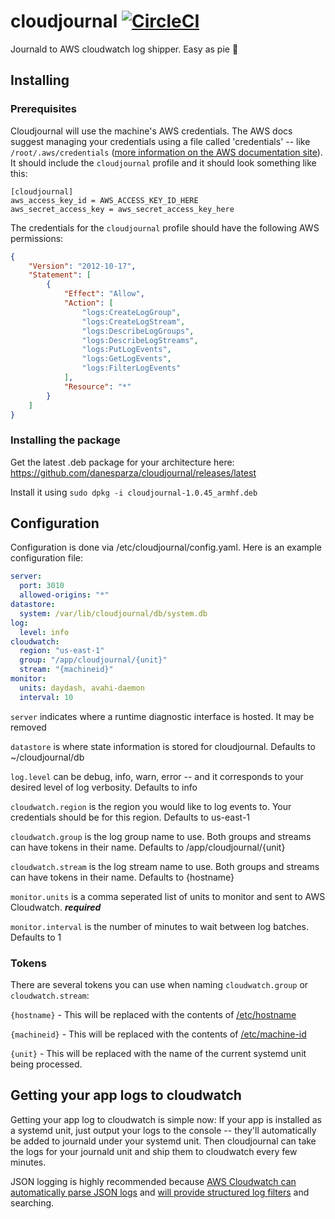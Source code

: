 # cloudjournal [![CircleCI](https://circleci.com/gh/danesparza/cloudjournal.svg?style=shield)](https://circleci.com/gh/danesparza/cloudjournal)
Journald to AWS cloudwatch log shipper.  Easy as pie 🥧

## Installing
### Prerequisites
Cloudjournal will use the machine's AWS credentials.  The AWS docs suggest managing your credentials using a file called 'credentials' -- like `/root/.aws/credentials` ([more information on the AWS documentation site](https://docs.aws.amazon.com/sdkref/latest/guide/file-location.html)).  It should include the `cloudjournal` profile and it should look something like this: 

```
[cloudjournal]
aws_access_key_id = AWS_ACCESS_KEY_ID_HERE
aws_secret_access_key = aws_secret_access_key_here
```
The credentials for the `cloudjournal` profile should have the following AWS permissions:

```JSON
{
    "Version": "2012-10-17",
    "Statement": [
        {
            "Effect": "Allow",
            "Action": [
                "logs:CreateLogGroup",
                "logs:CreateLogStream",
                "logs:DescribeLogGroups",
                "logs:DescribeLogStreams",
                "logs:PutLogEvents",
                "logs:GetLogEvents",
                "logs:FilterLogEvents"
            ],
            "Resource": "*"
        }
    ]
}
```

### Installing the package
Get the latest .deb package for your architecture here: https://github.com/danesparza/cloudjournal/releases/latest  

Install it using 
`sudo dpkg -i cloudjournal-1.0.45_armhf.deb`

## Configuration
Configuration is done via /etc/cloudjournal/config.yaml.  Here is an example configuration file:

```yaml
server:
  port: 3010
  allowed-origins: "*"
datastore:
  system: /var/lib/cloudjournal/db/system.db
log:
  level: info
cloudwatch:
  region: "us-east-1"
  group: "/app/cloudjournal/{unit}"
  stream: "{machineid}"
monitor:  
  units: daydash, avahi-daemon
  interval: 10
```

`server` indicates where a runtime diagnostic interface is hosted.  It may be removed

`datastore` is where state information is stored for cloudjournal.  Defaults to ~/cloudjournal/db 

`log.level` can be debug, info, warn, error -- and it corresponds to your desired level of log verbosity.  Defaults to info

`cloudwatch.region` is the region you would like to log events to.  Your credentials should be for this region.  Defaults to us-east-1

`cloudwatch.group` is the log group name to use. Both groups and streams can have tokens in their name.  Defaults to /app/cloudjournal/{unit}

`cloudwatch.stream` is the log stream name to use.  Both groups and streams can have tokens in their name.  Defaults to {hostname}

`monitor.units` is a comma seperated list of units to monitor and sent to AWS Cloudwatch.  ***required***

`monitor.interval` is the number of minutes to wait between log batches.  Defaults to 1

### Tokens
There are several tokens you can use when naming `cloudwatch.group` or `cloudwatch.stream`:

`{hostname}` - This will be replaced with the contents of [/etc/hostname](https://man7.org/linux/man-pages/man1/hostname.1.html)

`{machineid}` - This will be replaced with the contents of [/etc/machine-id](https://www.man7.org/linux/man-pages/man5/machine-id.5.html)

`{unit}` - This will be replaced with the name of the current systemd unit being processed.

## Getting your app logs to cloudwatch
Getting your app log to cloudwatch is simple now: If your app is installed as a systemd unit, just output your logs to the console -- they'll automatically be added to journald under your systemd unit.  Then cloudjournal can take the logs for your journald unit and ship them to cloudwatch every few minutes.  

JSON logging is highly recommended because [AWS Cloudwatch can automatically parse JSON logs](https://aws.amazon.com/about-aws/whats-new/2015/01/20/amazon-cloudwatch-logs-json-log-format-support/) and [will provide structured log filters](https://docs.aws.amazon.com/AmazonCloudWatch/latest/logs/FilterAndPatternSyntax.html) and searching.

